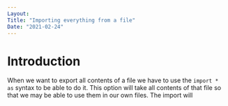 ```yaml
---
Layout: 
Title: "Importing everything from a file"
Date: "2021-02-24"
---
```


# Introduction
When we want to export all contents of a file we have to use the ```import * as``` syntax to be able to do it. This option will take all contents of that file so that we may be able to use them in our own files. The import will 

## 